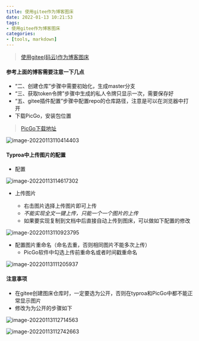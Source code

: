 ```yaml
---
title: 使用gitee作为博客图床
date: 2022-01-13 10:21:53
tags:
- 使用gitee作为博客图床
categories:
- [tools, markdown]
---
```



> [使用gitee(码云)作为博客图床](https://blog.csdn.net/zenglintao/article/details/106076822)


####  参考上面的博客需要注意一下几点

* “二、创建仓库”步骤中需要初始化，生成master分支
* “三、获取token令牌”步骤中生成的私人令牌只显示一次，需要保存好
* “五、gitee插件配置”步骤中配置repo的仓库路径，注意是可以在浏览器中打开
* 下载PicGo，安装包位置

> [PicGo下载地址](https://github.com/Molunerfinn/PicGo/releases)

![image-20220113110414403](https://gitee.com/ChuckieWill/picture/raw/master/img/202201131104572.png)





####  Typroa中上传图片的配置

* 配置

![image-20220113114617302](https://gitee.com/ChuckieWill/picture/raw/master/img/202201131147788.png)



* 上传图片

  * 右击图片选择上传图片即可上传
  * *不能实现全文一键上传，只能一个一个图片的上传*
  * 如果要实现复制到文档中后直接自动上传到图床，可以做如下配置的修改

![image-20220113110923795](https://gitee.com/ChuckieWill/picture/raw/master/img/202201131109840.png)

* 配置图片重命名（命名去重，否则相同图片不能多次上传）
  * PicGo软件中勾选上传前重命名或者时间戳重命名

![image-20220113111205937](https://gitee.com/ChuckieWill/picture/raw/master/img/202201131113940.png)





####  注意事项

* 在gitee创建图床仓库时，一定要选为公开，否则在typroa和PicGo中都不能正常显示图片
* 修改为为公开的步骤如下

![image-20220113112714563](https://gitee.com/ChuckieWill/picture/raw/master/img/202201131127515.png)







![image-20220113112742663](https://gitee.com/ChuckieWill/picture/raw/master/img/202201131127936.png)



